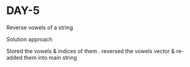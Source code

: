 # DAY-5
Reverse vowels of a string

Solution approach 

Stored the vowels & indices of them . reversed the vowels vector & re-added them into main string

